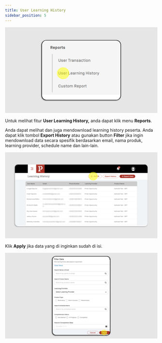 ```yaml
---
title: User Learning History
sidebar_position: 5
---
```

![](/img/learning-history_skills-1.png)

Untuk melihat fitur **User Learning History,** anda dapat klik menu **Reports**.

Anda dapat melihat dan juga mendownload learning history peserta. 
Anda dapat klik tombol **Export History** atau gunakan button **Filter** jika ingin mendownload data secara spesifik berdasarkan email, nama produk, learning provider, schedule name dan lain-lain.

![](/img/learning-history_skills-2.png)

Klik **Apply** jika data yang di inginkan sudah di isi.

![](/img/learning-history_skills-3.png)
